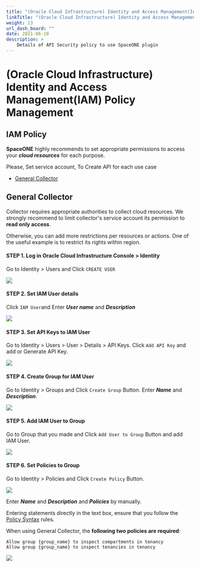 ```yaml
---
title: "(Oracle Cloud Infrastructure) Identity and Access Management(IAM) Policy Management"
linkTitle: "(Oracle Cloud Infrastructure) Identity and Access Management(IAM) Policy Management"
weight: 13
url_dash_board: "" 
date: 2021-06-10
description: >
    Details of API Security policy to use SpaceONE plugin
---
```


# \(Oracle Cloud Infrastructure\) Identity and Access Management\(IAM\) Policy Management

## IAM Policy

**SpaceONE** highly recommends to set appropriate permissions to access your _**cloud resources**_ for each purpose. 

Please, Set service account,  To Create API for each use case

* [General Collector](#general-collector)

## General Collector 

Collector requires appropriate authorities to collect cloud resources. We strongly recommend to limit collector's service account its permission to **read only access**. 

Otherwise, you can add more restrictions per resources or actions. One of the useful example is to restrict its rights within region.

#### STEP 1. Log in Oracle Cloud Infrastructure Console &gt; Identity

Go to Identity &gt; Users and Click   `CREATE USER`

![](/docs/guides/user_guide/service_account/service_account_ficture/oracle/create_user_button.png)

#### STEP 2. Set IAM User details

Click  `IAM User`and Enter  _**User name**_ and _**Description**_ 

![](/docs/guides/user_guide/service_account/service_account_ficture/oracle/create_iam_user.png)

#### STEP 3. Set API Keys to IAM User 

Go to Identity &gt; Users &gt; User &gt; Details &gt; API Keys. Click  `Add API Key`  and add or Generate API Key. 

![](/docs/guides/user_guide/service_account/service_account_ficture/oracle/add_or_generate_api_key.png)



#### STEP 4. Create Group for IAM User 

Go to Identity &gt; Groups and Click   `Create Group` Button. Enter _**Name**_ and _**Description**_.

![](/docs/guides/user_guide/service_account/service_account_ficture/oracle/create_group.png)

#### STEP 5. Add IAM User to Group

Go to Group that you made and Click  `Add User to Group`  Button and add IAM User. 

![](/docs/guides/user_guide/service_account/service_account_ficture/oracle/add_user_to_group.png)

#### STEP 6. Set Policies to Group

Go to Identity &gt; Policies and Click  `Create Policy` Button.

![](/docs/guides/user_guide/service_account/service_account_ficture/oracle/move_to_policies.png)



Enter _**Name**_ and _**Description**_ and _**Policies**_ by manually. 

Entering statements directly in the text box, ensure that you follow the [Policy Syntax](https://docs.oracle.com/en-us/iaas/Content/Identity/Concepts/policysyntax.htm#Policy_Syntax) rules.

When using General Collector, the **following two policies are required**:

```text
Allow group {group_name} to inspect compartments in tenancy
Allow group {group_name} to inspect tenancies in tenancy
```

![](/docs/guides/user_guide/service_account/service_account_ficture/oracle/create_policies.png)



